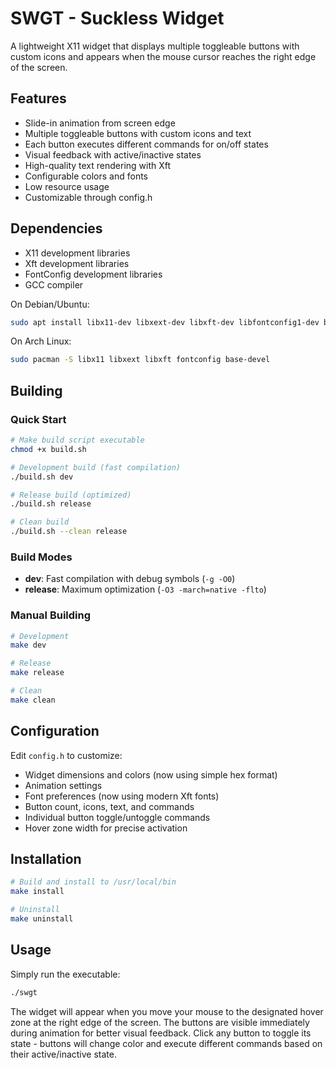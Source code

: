 # SWGT - Suckless Widget

A lightweight X11 widget that displays multiple toggleable buttons with custom icons and appears when the mouse cursor reaches the right edge of the screen.

## Features

- Slide-in animation from screen edge
- Multiple toggleable buttons with custom icons and text
- Each button executes different commands for on/off states
- Visual feedback with active/inactive states
- High-quality text rendering with Xft
- Configurable colors and fonts
- Low resource usage
- Customizable through config.h

## Dependencies

- X11 development libraries
- Xft development libraries
- FontConfig development libraries
- GCC compiler

On Debian/Ubuntu:
```bash
sudo apt install libx11-dev libxext-dev libxft-dev libfontconfig1-dev build-essential
```

On Arch Linux:
```bash
sudo pacman -S libx11 libxext libxft fontconfig base-devel
```

## Building

### Quick Start
```bash
# Make build script executable
chmod +x build.sh

# Development build (fast compilation)
./build.sh dev

# Release build (optimized)
./build.sh release

# Clean build
./build.sh --clean release
```

### Build Modes

- **dev**: Fast compilation with debug symbols (`-g -O0`)
- **release**: Maximum optimization (`-O3 -march=native -flto`)

### Manual Building
```bash
# Development
make dev

# Release
make release

# Clean
make clean
```

## Configuration

Edit `config.h` to customize:
- Widget dimensions and colors (now using simple hex format)
- Animation settings
- Font preferences (now using modern Xft fonts)
- Button count, icons, text, and commands
- Individual button toggle/untoggle commands
- Hover zone width for precise activation

## Installation

```bash
# Build and install to /usr/local/bin
make install

# Uninstall
make uninstall
```

## Usage

Simply run the executable:
```bash
./swgt
```

The widget will appear when you move your mouse to the designated hover zone at the right edge of the screen. The buttons are visible immediately during animation for better visual feedback. Click any button to toggle its state - buttons will change color and execute different commands based on their active/inactive state.
